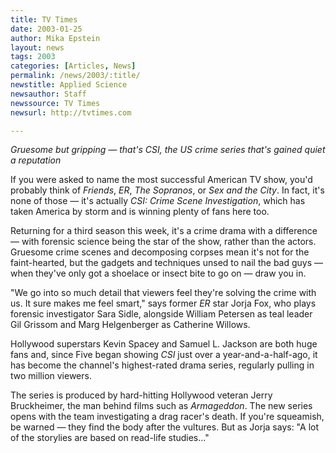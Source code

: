 ```yaml
---
title: TV Times
date: 2003-01-25
author: Mika Epstein
layout: news
tags: 2003
categories: [Articles, News]
permalink: /news/2003/:title/
newstitle: Applied Science  
newsauthor: Staff  
newssource: TV Times  
newsurl: http://tvtimes.com

---
```


*Gruesome but gripping &#8212; that's CSI, the US crime series that's gained quiet a reputation*

If you were asked to name the most successful American TV show, you'd probably think of *Friends*, *ER*, *The Sopranos*, or *Sex and the City*. In fact, it's none of those &#8212; it's actually *CSI: Crime Scene Investigation*, which has taken America by storm and is winning plenty of fans here too.

Returning for a third season this week, it's a crime drama with a difference &#8212; with forensic science being the star of the show, rather than the actors. Gruesome crime scenes and decomposing corpses mean it's not for the faint-hearted, but the gadgets and techniques unsed to nail the bad guys &#8212; when they've only got a shoelace or insect bite to go on &#8212; draw you in.

"We go into so much detail that viewers feel they're solving the crime with us. It sure makes me feel smart," says former *ER* star Jorja Fox, who plays forensic investigator Sara Sidle, alongside William Petersen as teal leader Gil Grissom and Marg Helgenberger as Catherine Willows.

Hollywood superstars Kevin Spacey and Samuel L. Jackson are both huge fans and, since Five began showing *CSI* just over a year-and-a-half-ago, it has become the channel's highest-rated drama series, regularly pulling in two million viewers.

The series is produced by hard-hitting Hollywood veteran Jerry Bruckheimer, the man behind films such as *Armageddon*. The new series opens with the team investigating a drag racer's death. If you're squeamish, be warned &#8212; they find the body after the vultures. But as Jorja says: "A lot of the storylies are based on read-life studies..."


